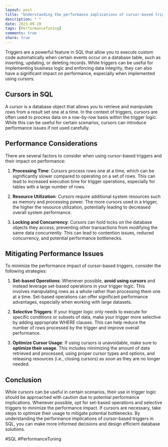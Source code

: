 ```yaml
---
layout: post
title: "Understanding the performance implications of cursor-based triggers in SQL"
description: " "
date: 2023-09-19
tags: [PerformanceTuning]
comments: true
share: true
---
```


Triggers are a powerful feature in SQL that allow you to execute custom code automatically when certain events occur on a database table, such as inserting, updating, or deleting records. While triggers can be useful for implementing business logic and enforcing data integrity, they can also have a significant impact on performance, especially when implemented using cursors.

## Cursors in SQL

A cursor is a database object that allows you to retrieve and manipulate rows from a result set one at a time. In the context of triggers, cursors are often used to process data on a row-by-row basis within the trigger logic. While this can be useful for certain scenarios, cursors can introduce performance issues if not used carefully.

## Performance Considerations

There are several factors to consider when using cursor-based triggers and their impact on performance:

1. **Processing Time**: Cursors process rows one at a time, which can be significantly slower compared to operating on a set of rows. This can lead to increased execution time for trigger operations, especially for tables with a large number of rows.

2. **Resource Utilization**: Cursors require additional system resources such as memory and processing power. The more cursors used in a trigger, the higher the resource utilization, potentially leading to decreased overall system performance.

3. **Locking and Concurrency**: Cursors can hold locks on the database objects they access, preventing other transactions from modifying the same data concurrently. This can lead to contention issues, reduced concurrency, and potential performance bottlenecks.

## Mitigating Performance Issues

To minimize the performance impact of cursor-based triggers, consider the following strategies:

1. **Set-based Operations**: Whenever possible, **avoid using cursors** and instead leverage set-based operations in your trigger logic. This involves manipulating rows as a whole rather than processing them one at a time. Set-based operations can offer significant performance advantages, especially when working with large datasets.

2. **Selective Triggers**: If your trigger logic only needs to execute for specific conditions or subsets of data, make your trigger more selective by adding appropriate WHERE clauses. This can help reduce the number of rows processed by the trigger and improve overall performance.

3. **Optimize Cursor Usage**: If using cursors is unavoidable, make sure to **optimize their usage**. This includes minimizing the amount of data retrieved and processed, using proper cursor types and options, and releasing resources (i.e., closing cursors) as soon as they are no longer needed.

## Conclusion

While cursors can be useful in certain scenarios, their use in trigger logic should be approached with caution due to potential performance implications. Whenever possible, opt for set-based operations and selective triggers to minimize the performance impact. If cursors are necessary, take steps to optimize their usage to mitigate potential bottlenecks. By understanding the performance implications of cursor-based triggers in SQL, you can make more informed decisions and design efficient database solutions.

#SQL #PerformanceTuning